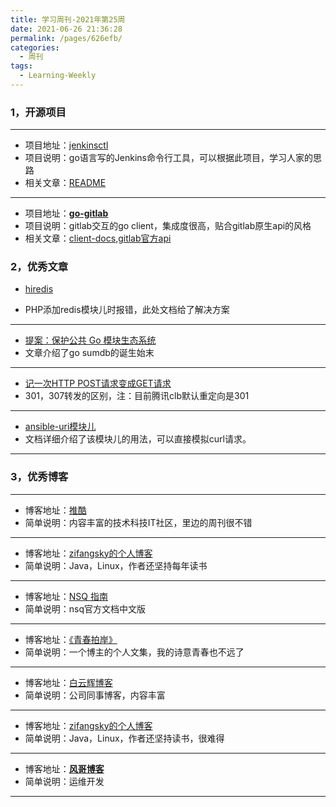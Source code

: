 ```yaml
---
title: 学习周刊-2021年第25周
date: 2021-06-26 21:36:28
permalink: /pages/626efb/
categories:
  - 周刊
tags:
  - Learning-Weekly
---
```


### **1，开源项目**

------

- 项目地址：[jenkinsctl](https://github.com/dougsland/jenkinsctl)
- 项目说明：go语言写的Jenkins命令行工具，可以根据此项目，学习人家的思路
- 相关文章：[README](https://github.com/dougsland/jenkinsctl/blob/main/README.md)

----

- 项目地址：**[go-gitlab](https://github.com/xanzy/go-gitlab)**
- 项目说明：gitlab交互的go client，集成度很高，贴合gitlab原生api的风格
- 相关文章：[client-docs](https://pkg.go.dev/github.com/xanzy/go-gitlab#GroupsService),[gitlab官方api](https://docs.gitlab.com/archives/)

### **2，优秀文章**

- [hiredis](http://www.cxyzjd.com/article/u013705128/81708448)

- PHP添加redis模块儿时报错，此处文档给了解决方案

----

 -  [提案：保护公共 Go 模块生态系统](https://go.googlesource.com/proposal/+/master/design/25530-sumdb.md#proxying-a-checksum-database%EF%BC%89%E3%80%82)
 -  文章介绍了go sumdb的诞生始末

----

-  [记一次HTTP POST请求变成GET请求](https://www.jianshu.com/p/3ab8ba6040bc)
-  301，307转发的区别，注：目前腾讯clb默认重定向是301

----

- [ansible-uri模块儿](https://docs.ansible.com/ansible/latest/collections/ansible/builtin/uri_module.html)
- 文档详细介绍了该模块儿的用法，可以直接模拟curl请求。

------

### **3，优秀博客**

------

- 博客地址：[推酷](https://www.tuicool.com/a/)
- 简单说明：内容丰富的技术科技IT社区，里边的周刊很不错

----

- 博客地址：[zifangsky的个人博客](https://www.zifangsky.cn/)
- 简单说明：Java，Linux，作者还坚持每年读书

----

- 博客地址：[NSQ 指南](https://doc.yonyoucloud.com/doc/wiki/project/nsq-guide/index.html)
- 简单说明：nsq官方文档中文版

----

- 博客地址：[《青春拍岸》](https://mobilesite.github.io/corpus/)
- 简单说明：一个博主的个人文集，我的诗意青春也不远了

----

- 博客地址：[白云辉博客](https://www.yuque.com/kshare)
- 简单说明：公司同事博客，内容丰富

---

- 博客地址：[zifangsky的个人博客](https://www.zifangsky.cn/)
- 简单说明：Java，Linux，作者还坚持读书，很难得

---

- 博客地址：[**风哥博客**](https://www.guji.work/)
- 简单说明：运维开发

------